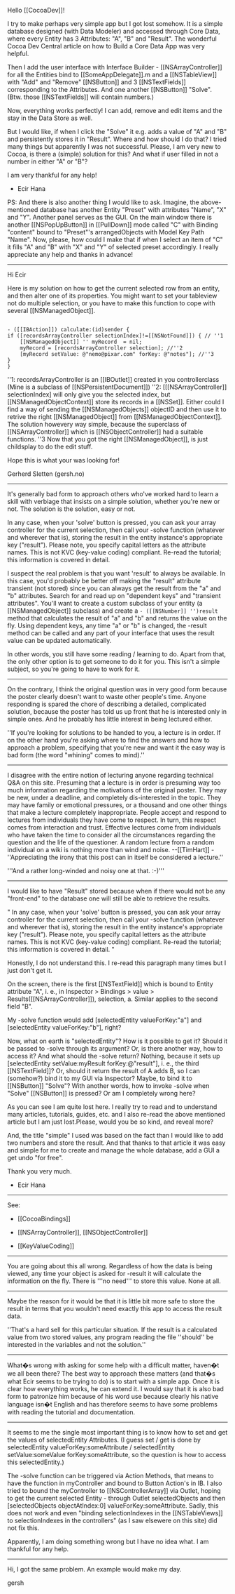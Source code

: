 

Hello [[CocoaDev]]!

I try to make perhaps very simple app but I got lost somehow.
It is a simple database designed (with Data Modeler) and accessed through Core Data, where every Entity has 3 Attributes: "A", "B" and "Result". The wonderful Cocoa Dev Central article on how to Build a Core Data App was very helpful.

Then I add the user interface with Interface Builder - [[NSArrayController]] for all the Entities bind to [[SomeAppDelegate]].m and a [[NSTableView]] with "Add" and "Remove" [[NSButton]] and 3 [[NSTextFields]] corresponding to the Attributes. And one another [[NSButton]] "Solve". (Btw. those [[NSTextFields]] will contain numbers.)

Now, everything works perfectly! I can add, remove and edit items and the stay in the Data Store as well.

But I would like, if when I click the "Solve" it e.g. adds a value of "A" and "B" and persistently stores it in "Result". Where and how should I do that? I tried many things but apparently I was not successful. 
Please, I am very new to Cocoa, is there a (simple) solution for this? And what if user filled in not a number in either "A" or "B"?

I am very thankful for any help!

- Ecir Hana

PS: And there is also another thing I would like to ask. Imagine, the above-mentioned database has another Entity "Preset" with attributes "Name", "X" and "Y". Another panel serves as the GUI. On the main window there is another [[NSPopUpButton]] in [[PullDown]] mode called "C" with Binding "content" bound to "Preset"'s arrangedObjects with Model Key Path "Name". Now, please, how could I make that if when I select an item of "C" it fills "A" and "B" with "X" and "Y" of selected preset accordingly.
I really appreciate any help and thanks in advance!

----

Hi Ecir

Here is my solution on how to get the current selected row from an entity, and then alter one of its properties. You might want to set your tableview not do multiple selection, or you have to make this function to cope with several [[NSManagedObject]].

<code>
- ([[IBAction]]) calculate:(id)sender {
if ([recordsArrayController selectionIndex]!=[[NSNotFound]]) { // ''1
	[[NSManagedObject]] '' myRecord  = nil;
	myRecord = [recordsArrayController selection]; //''2
	[myRecord setValue: @"nemo@pixar.com" forKey: @"notes"]; //''3
}
}
</code>

''1: recordsArrayController is an [[IBOutlet]] created in you controllerclass (Mine is a subclass of [[NSPersistentDocument]])
''2: [[[NSArrayController]] selectionIndex] will only give you the selected index, but [[NSManagedObjectContext]] store its records in a [[NSSet]]. Either could I find a way of sending the [[NSManagedObjects]] objectID and then use it to retrive the right [[NSManagedObject]] from [[NSManagedObjectContext]]. The solution howevery way simple, because the superclass of [[NSArrayController]] which is [[NSObjectController]] had a suitable functions. 
''3 Now that you got the right [[NSManagedObject]], is just childsplay to do the edit stuff.

Hope this is what your was looking for!

Gerherd Sletten (gersh.no)

----

It's generally bad form to approach others who've worked hard to learn a skill with verbiage that insists on a simple solution, whether you're new or not. The solution is the solution, easy or not.

In any case, when your 'solve' button is pressed, you can ask your array controller for the current selection, then call your -solve function (whatever and wherever that is), storing the result in the entity instance's appropriate key ("result"). Please note, you specify capital letters as the attribute names. This is not KVC (key-value coding) compliant. Re-read the tutorial; this information is covered in detail.

I suspect the real problem is that you want 'result' to always be available. In this  case, you'd probably be better off making the "result" attribute transient (not stored) since you can always get the result from the "a" and "b" attributes. Search for and read up on "dependent keys" and "transient attributes". You'll want to create a custom subclass of your entity (a [[NSManagedObject]] subclass) and create a <code>- ([[NSNumber]] '')result</code> method that calculates the result of "a" and "b" and returns the value on the fly. Using dependent keys, any time "a" or "b" is changed, the -result method can be called and any part of your interface that uses the result value can be updated automatically. 

In other words, you still have some reading / learning to do. Apart from that, the only other option is to get someone to do it for you. This isn't a simple subject, so you're going to have to work for it.

----

On the contrary, I think the original question was in very good form because the poster clearly doesn't want to waste other people's time. Anyone responding is spared the chore of describing a detailed, complicated solution, because the poster has told us up front that he is interested only in simple ones. And he probably has little interest in being lectured either. 

''If you're looking for solutions to be handed to you, a lecture is in order. If on the other hand you're asking where to find the answers and how to approach a problem, specifying that you're new and want it the easy way is bad form (the word "whining" comes to mind).''

----
I disagree with the entire notion of lecturing anyone regarding technical Q&A on this site. Presuming that a lecture is in order is presuming way too much information regarding the motivations of the original poster. They may be new, under a deadline, and completely dis-interested in the topic. They may have family or emotional pressures, or a thousand and one other things that make a lecture completely inappropriate. People accept and respond to lectures from individuals they have come to respect. In turn, this respect comes from interaction and trust. Effective lectures come from individuals who have taken the time to consider all the circumstances regarding the question and the life of the questioner. A random lecture from a random individual on a wiki is nothing more than wind and noise.
--[[TimHart]] - ''Appreciating the irony that this post can in itself be considered a lecture.''

'''And a rather long-winded and noisy one at that. :-)'''

----

I would like to have "Result" stored because when if there would not be any "front-end" to the database one will still be able to retrieve the results.

"
In any case, when your 'solve' button is pressed, you can ask your array controller for the current selection, then call your -solve function (whatever and wherever that is), storing the result in the entity instance's appropriate key ("result"). Please note, you specify capital letters as the attribute names. This is not KVC (key-value coding) compliant. Re-read the tutorial; this information is covered in detail.
"

Honestly, I do not understand this. I re-read this paragraph many times but I just don't get it.

On the screen, there is the first [[NSTextField]] which is bound to Entity attribute "A", i. e., in Inspector > Bindings > value > Results([[NSArrayController]]), selection, a. Similar applies to the second field "B". 

My -solve function would add [selectedEntity valueForKey:"a"] and [selectedEntity valueForKey:"b"], right?

Now, what on earth is "selectedEntity"? How is it possible to get it? Should it be passed to -solve through its argument? Or, is there another way, how to access it? And what should the -solve return? Nothing, because it sets up [selectedEntity setValue:myResult forKey:@"result"], i. e., the third [[NSTextField]]? Or, should it return the result of A adds B, so I can (somehow?) bind it to my GUI via Inspector? Maybe, to bind it to [[NSButton]] "Solve"? With another words, how to invoke -solve when "Solve" [[NSButton]] is pressed? Or am I completely wrong here?

As you can see I am quite lost here. I really try to read and to understand many articles, tutorials, guides, etc. and I also re-read the above mentioned article but I am just lost.Please, would you be so kind, and reveal more?

And, the title "simple" I used was based on the fact than I would like to add two numbers and store the result. And that thanks to that article it was easy and simple for me to create and manage the whole database, add a GUI a get undo "for free".

Thank you very much.

- Ecir Hana

----

See:

- [[CocoaBindings]]

- [[NSArrayController]], [[NSObjectController]]

- [[KeyValueCoding]]

----

You are going about this all wrong. Regardless of how the data is being viewed, any time your object is asked for -result it will calculate the information on the fly. There is '''no need''' to store this value. None at all.

----

Maybe the reason for it would be that it is little bit more safe to store the result in terms that you wouldn't need exactly this app to access the result data.

''That's a hard sell for this particular situation. If the result is a calculated value from two stored values, any program reading the file ''should'' be interested in the variables and not the solution.''

----
What�s wrong with asking for some help with a difficult matter, haven�t we all been there? The best way to approach these matters (and that�s what Ecir seems to be trying to do) is to start with a simple app. Once it is clear how everything works, he can extend it. I would say that it is also bad form to patronize him because of his word use because clearly his native language isn�t English and has therefore seems to have some problems with reading the tutorial and documentation.

----

It seems to me the single most important thing is to know how to set and get the values of selectedEntity Attributes.
(I guess set / get is done by selectedEntity valueForKey:someAttribute / selectedEntity setValue:someValue forKey:someAttribute, so the question is how to access this selectedEntity.)

The -solve function can be triggered via Action Methods, that means to have the function in myController and bound to Button Action's in IB. I also tried to bound the myController to [[NSControllerArray]] via Outlet, hoping to get the current selected Entity - through Outlet selectedObjects and then [selectedObjects objectAtIndex:0] valueForKey:someAttribute. Sadly, this does not work and even "binding selectionIndexes in the [[NSTableViews]] to selectionIndexes in the controllers" (as I saw elsewere on this site) did not  fix this.

Apparently, I am doing something wrong but I have no idea what. I am thankful for any help.

----

Hi, I got the same problem. An example would make my day.

gersh